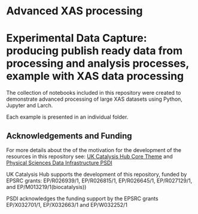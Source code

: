 # Advanced XAS processing

# Experimental Data Capture: producing publish ready data from processing and analysis processes, example with XAS data processing
 
The collection of notebooks included in this repository were created to demonstrate advanced processing of large XAS datasets using Python, Jupyter and Larch.

Each example is presented in an individual folder.


## Acknowledgements and Funding
For more details about the of the motivation for the development of the resources
in this repository see:
[UK Catalysis Hub Core Theme](https://ukcatalysishub.co.uk/core/) and 
[Physical Sciences Data Infrastructure PSDI](https://www.psdi.ac.uk/)

UK Catalysis Hub supports the development of this repository, funded by
EPSRC grants:  EP/R026939/1, EP/R026815/1, EP/R026645/1, EP/R027129/1,
and EP/M013219/1(biocatalysis))

PSDI acknowledges the funding support by the EPSRC grants EP/X032701/1, EP/X032663/1 and  EP/W032252/1



